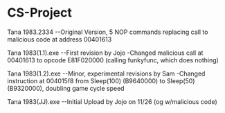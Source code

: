 # CS-Project
Tana 1983.2334
--Original Version, 5 NOP commands replacing call to malicious code at address 00401613

Tana 1983(1.1).exe
--First revision by Jojo
  -Changed malicious call at 00401613 to opcode E81F020000 (calling funkyfunc, which does nothing)

Tana 1983(1.2).exe
--Minor, experimental revisions by Sam
  -Changed instruction at 004015f8 from Sleep(100) (B9640000) to Sleep(50) (B9320000), doubling game cycle speed

Tana 1983(JJ).exe
--Initial Upload by Jojo on 11/26 (og w/malicious code)
